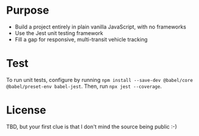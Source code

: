 # Purpose

* Build a project entirely in plain vanilla JavaScript, with no frameworks
* Use the Jest unit testing framework
* Fill a gap for responsive, multi-transit vehicle tracking

# Test
To run unit tests, configure by running `npm install --save-dev @babel/core @babel/preset-env babel-jest`. Then, run `npx jest --coverage`.

# License
TBD, but your first clue is that I don't mind the source being public :-)

 
